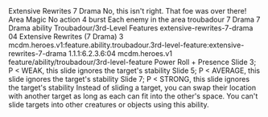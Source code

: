 <ability>
  <name>Extensive Rewrites</name>
  <cost>7 Drama</cost>
  <flavor>No, this isn&apos;t right. That foe was over there!</flavor>
  <keywords>
    <keyword>Area</keyword>
    <keyword>Magic</keyword>
  </keywords>
  <type>No action</type>
  <distance>4 burst</distance>
  <target>Each enemy in the area</target>
  <metadata>
    <class>troubadour</class>
    <cost>7 Drama</cost>
    <cost_amount>7</cost_amount>
    <cost_resource>Drama</cost_resource>
    <feature_type>ability</feature_type>
    <file_dpath>Troubadour/3rd-Level Features</file_dpath>
    <item_id>extensive-rewrites-7-drama</item_id>
    <item_index>04</item_index>
    <item_name>Extensive Rewrites (7 Drama)</item_name>
    <level>3</level>
    <scc>mcdm.heroes.v1:feature.ability.troubadour.3rd-level-feature:extensive-rewrites-7-drama</scc>
    <scdc>1.1.1:6.2.3.6:04</scdc>
    <source>mcdm.heroes.v1</source>
    <type>feature/ability/troubadour/3rd-level-feature</type>
  </metadata>
  <effects>
    <effect type="roll">
      <roll>Power Roll + Presence</roll>
      <t1>Slide 3; P &lt; WEAK, this slide ignores the target&apos;s stability</t1>
      <t2>Slide 5; P &lt; AVERAGE, this slide ignores the target&apos;s stability</t2>
      <t3>Slide 7; P &lt; STRONG, this slide ignores the target&apos;s stability</t3>
    </effect>
    <effect type="mundane">Instead of sliding a target, you can swap their location with another target as long as each can fit into the other&apos;s space. You can&apos;t slide targets into other creatures or objects using this ability.</effect>
  </effects>
</ability>

